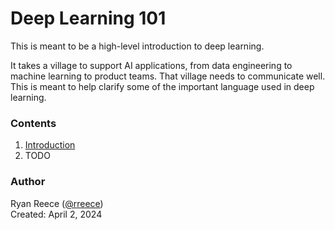 # Deep Learning 101

This is meant to be a high-level introduction to deep learning.

It takes a village to support AI applications, from data engineering to machine learning to product teams.
That village needs to communicate well.
This is meant to help clarify some of the important language used in deep learning.


### Contents

1. [Introduction](introduction.md)
2. TODO


### Author

Ryan Reece ([@rreece](https://github.com/rreece))          
Created: April 2, 2024
